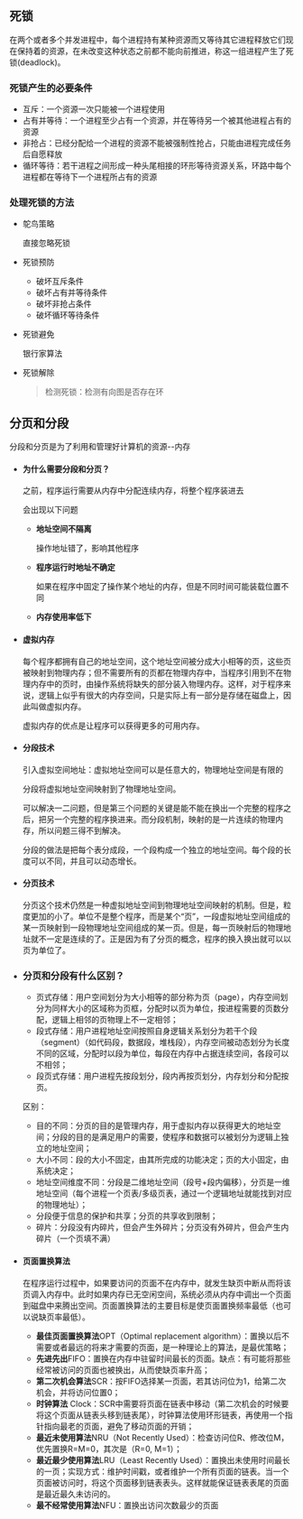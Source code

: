 ## 死锁

在两个或者多个并发进程中，每个进程持有某种资源而又等待其它进程释放它们现在保持着的资源，在未改变这种状态之前都不能向前推进，称这一组进程产生了死锁(deadlock)。

### 死锁产生的必要条件

* 互斥：一个资源一次只能被一个进程使用
* 占有并等待：一个进程至少占有一个资源，并在等待另一个被其他进程占有的资源
* 非抢占：已经分配给一个进程的资源不能被强制性抢占，只能由进程完成任务后自愿释放
* 循环等待：若干进程之间形成一种头尾相接的环形等待资源关系，环路中每个进程都在等待下一个进程所占有的资源

### 处理死锁的方法

* 鸵鸟策略

  直接忽略死锁

* 死锁预防

  * 破坏互斥条件
  * 破坏占有并等待条件
  * 破坏非抢占条件
  * 破坏循环等待条件

* 死锁避免

  银行家算法

* 死锁解除

  >检测死锁：检测有向图是否存在环



## 分页和分段

分段和分页是为了利用和管理好计算机的资源--内存

* #### 为什么需要分段和分页？

  之前，程序运行需要从内存中分配连续内存，将整个程序装进去

  会出现以下问题

  * **地址空间不隔离**

    操作地址错了，影响其他程序

  * **程序运行时地址不确定**

    如果在程序中固定了操作某个地址的内存，但是不同时间可能装载位置不同

  * **内存使用率低下**

* #### 虚拟内存

  每个程序都拥有自己的地址空间，这个地址空间被分成大小相等的页，这些页被映射到物理内存；但不需要所有的页都在物理内存中，当程序引用到不在物理内存中的页时，由操作系统将缺失的部分装入物理内存。这样，对于程序来说，逻辑上似乎有很大的内存空间，只是实际上有一部分是存储在磁盘上，因此叫做虚拟内存。

  虚拟内存的优点是让程序可以获得更多的可用内存。

* #### 分段技术

  引入虚拟空间地址：虚拟地址空间可以是任意大的，物理地址空间是有限的

  分段将虚拟地址空间映射到了物理地址空间。

  可以解决一二问题，但是第三个问题的关键是能不能在换出一个完整的程序之后，把另一个完整的程序换进来。而分段机制，映射的是一片连续的物理内存，所以问题三得不到解决。

  分段的做法是把每个表分成段，一个段构成一个独立的地址空间。每个段的长度可以不同，并且可以动态增长。

* #### 分页技术

  分页这个技术仍然是一种虚拟地址空间到物理地址空间映射的机制。但是，粒度更加的小了。单位不是整个程序，而是某个“页”，一段虚拟地址空间组成的某一页映射到一段物理地址空间组成的某一页。但是，每一页映射后的物理地址就不一定是连续的了。正是因为有了分页的概念，程序的换入换出就可以以页为单位了。

  

* ### 分页和分段有什么区别？

  - 页式存储：用户空间划分为大小相等的部分称为页（page），内存空间划分为同样大小的区域称为页框，分配时以页为单位，按进程需要的页数分配，逻辑上相邻的页物理上不一定相邻；
  - 段式存储：用户进程地址空间按照自身逻辑关系划分为若干个段（segment）（如代码段，数据段，堆栈段），内存空间被动态划分为长度不同的区域，分配时以段为单位，每段在内存中占据连续空间，各段可以不相邻；
  - 段页式存储：用户进程先按段划分，段内再按页划分，内存划分和分配按页。

  区别：

  - 目的不同：分页的目的是管理内存，用于虚拟内存以获得更大的地址空间；分段的目的是满足用户的需要，使程序和数据可以被划分为逻辑上独立的地址空间；
  - 大小不同：段的大小不固定，由其所完成的功能决定；页的大小固定，由系统决定；
  - 地址空间维度不同：分段是二维地址空间（段号+段内偏移），分页是一维地址空间（每个进程一个页表/多级页表，通过一个逻辑地址就能找到对应的物理地址）；
  - 分段便于信息的保护和共享；分页的共享收到限制；
  - 碎片：分段没有内碎片，但会产生外碎片；分页没有外碎片，但会产生内碎片（一个页填不满）

* #### 页面置换算法

  在程序运行过程中，如果要访问的页面不在内存中，就发生缺页中断从而将该页调入内存中。此时如果内存已无空闲空间，系统必须从内存中调出一个页面到磁盘中来腾出空间。页面置换算法的主要目标是使页面置换频率最低（也可以说缺页率最低）。

  * **最佳页面置换算法**OPT（Optimal replacement algorithm）：置换以后不需要或者最远的将来才需要的页面，是一种理论上的算法，是最优策略；
  * **先进先出**FIFO：置换在内存中驻留时间最长的页面。缺点：有可能将那些经常被访问的页面也被换出，从而使缺页率升高；
  * **第二次机会算法**SCR：按FIFO选择某一页面，若其访问位为1，给第二次机会，并将访问位置0；
  * **时钟算法** Clock：SCR中需要将页面在链表中移动（第二次机会的时候要将这个页面从链表头移到链表尾），时钟算法使用环形链表，再使用一个指针指向最老的页面，避免了移动页面的开销；
  * **最近未使用算法**NRU（Not Recently Used）：检查访问位R、修改位M，优先置换R=M=0，其次是（R=0, M=1）；
  * **最近最少使用算法**LRU（Least Recently Used）：置换出未使用时间最长的一页；实现方式：维护时间戳，或者维护一个所有页面的链表。当一个页面被访问时，将这个页面移到链表表头。这样就能保证链表表尾的页面是最近最久未访问的。
  * **最不经常使用算法**NFU：置换出访问次数最少的页面



